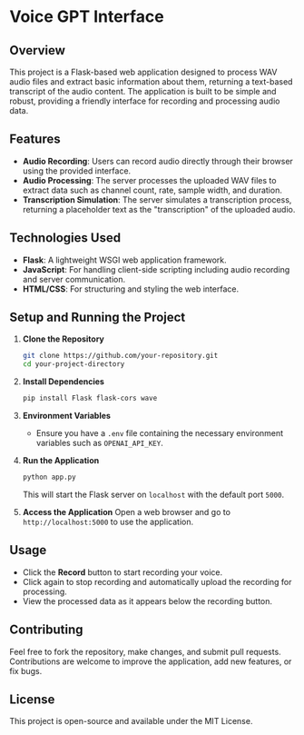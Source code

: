 # Voice GPT Interface

## Overview

This project is a Flask-based web application designed to process WAV audio files and extract basic information about them, returning a text-based transcript of the audio content. The application is built to be simple and robust, providing a friendly interface for recording and processing audio data.

## Features

- **Audio Recording**: Users can record audio directly through their browser using the provided interface.
- **Audio Processing**: The server processes the uploaded WAV files to extract data such as channel count, rate, sample width, and duration.
- **Transcription Simulation**: The server simulates a transcription process, returning a placeholder text as the "transcription" of the uploaded audio.

## Technologies Used

- **Flask**: A lightweight WSGI web application framework.
- **JavaScript**: For handling client-side scripting including audio recording and server communication.
- **HTML/CSS**: For structuring and styling the web interface.

## Setup and Running the Project

1. **Clone the Repository**
   ```bash
   git clone https://github.com/your-repository.git
   cd your-project-directory
   ```
2. **Install Dependencies**
   ```bash
   pip install Flask flask-cors wave
   ```
3. **Environment Variables**

   - Ensure you have a `.env` file containing the necessary environment variables such as `OPENAI_API_KEY`.

4. **Run the Application**

   ```bash
   python app.py
   ```

   This will start the Flask server on `localhost` with the default port `5000`.

5. **Access the Application**
   Open a web browser and go to `http://localhost:5000` to use the application.

## Usage

- Click the **Record** button to start recording your voice.
- Click again to stop recording and automatically upload the recording for processing.
- View the processed data as it appears below the recording button.

## Contributing

Feel free to fork the repository, make changes, and submit pull requests. Contributions are welcome to improve the application, add new features, or fix bugs.

## License

This project is open-source and available under the MIT License.
